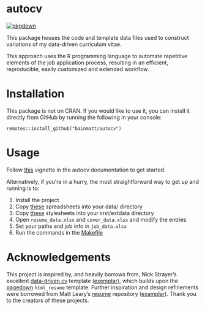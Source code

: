 # autocv

[![pkgdown](https://github.com/bainmatt/autocv/actions/workflows/pkgdown.yaml/badge.svg)](https://github.com/bainmatt/autocv/actions/workflows/pkgdown.yaml)

This package houses the code and template data files used to construct 
variations of my data-driven curriculum vitae. 

This approach uses the R programming language to automate repetitive 
elements of the job application process, resulting in an efficient,
reproducible, easily customized and extended workflow.

# Installation

This package is not on CRAN. If you would like to use it, you can install
it directly from GitHub by running the following in your console:

    remotes::install_github("bainmatt/autocv")

# Usage

Follow [this](./articles/example-cv.html) vignette in the autocv documentation 
to get started.

Alternatively, if you're in a hurry, the most straightforward way to get
up and running is to: 

1. Install the project
2. Copy [these](link) spreadsheets into your data/ directory
3. Copy [these](link) stylesheets into your inst/extdata directory
4. Open `resume_data.xlsx` and `cover_data.xlsx` and modify the entries
5. Set your paths and job info in `job_data.xlsx`
6. Run the commands in the [Makefile](link)

# Acknowledgements

This project is inspired by, and heavily borrows from, Nick Strayer’s 
excellent [data-driven cv][ddcv] template ([exemplar][nickstrayer]), 
which builds upon the [pagedown][pagedown] `html_resume` template. 
Further inspiration and design refinements were borrowed from 
Matt Leary’s [resume][ddcv-mleary] repository ([examplar][mleary]). 
Thank you to the creators of these projects.

[pagedown]: https://github.com/rstudio/pagedown/tree/main	"pagedown package"
[ddcv]: https://github.com/nstrayer/datadrivencv/tree/master/inst/templates	"dd template"
[ddcv-mleary]: https://github.com/mleary/resume	"Matt Leary template"
[nickstrayer]: https://nickstrayer.me/cv/	"Nick Strayer’s data-driven CV"
[mleary]: https://mleary.github.io/resume/	"Matt Leary’s data-driven CV"
